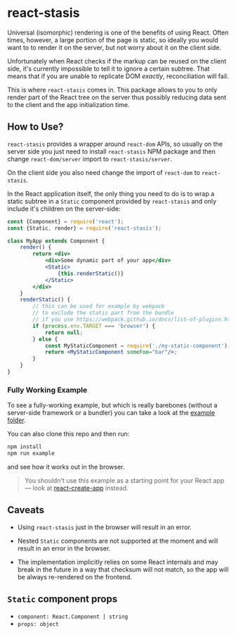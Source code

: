 # react-stasis

Universal (isomorphic) rendering is one of the benefits of using React. Often times, however, a large portion of the page is static, so ideally you would want to to render it on the server, but not worry about it on the client side.

Unfortunately when React checks if the markup can be reused on the client side, it's currently impossible to tell it to ignore a certain subtree. That means that if you are unable to replicate DOM *exactly*, reconciliation will fail.

This is where `react-stasis` comes in. This package allows to you to only render part of the React tree on the server thus possibly reducing data sent to the client and the app initialization time.

## How to Use?

`react-stasis` provides a wrapper around `react-dom` APIs, so usually on the server side you just need to install `react-stasis` NPM package and then change `react-dom/server` import to `react-stasis/server`.

On the client side you also need change the import of `react-dom` to `react-stasis`.

In the React application itself, the only thing you need to do is to wrap a static subtree in a `Static` component provided by `react-stasis` and only include it's children on the server-side:

```jsx
const {Component} = require('react');
const {Static, render} = require('react-stasis');

class MyApp extends Component {
    render() {
        return <div>
            <div>Some dynamic part of your app</div>
            <Static>
                {this.renderStatic()}
            </Static>
        </div>
    }
    renderStatic() {
        // this can be used for example by webpack
        // to exclude the statis part from the bundle
        // if you use https://webpack.github.io/docs/list-of-plugins.html#defineplugin
        if (process.env.TARGET === 'browser') {
            return null;
        } else {
            const MyStaticComponent = require('./my-static-component');
            return <MyStaticComponent someFoo="bar"/>;
        }
    }
}
```

### Fully Working Example

To see a fully-working example, but which is really barebones (without a server-side framework or a bundler) you can take a look at the [example folder](https://github.com/grassator/react-stasis/tree/master/example).

You can also clone this repo and then run:

```bash
npm install
npm run example
```

and see how it works out in the browser.

> You shouldn't use this example as a starting point for your React app — look at [react-create-app](https://github.com/facebookincubator/create-react-app) instead.

## Caveats

* Using `react-stasis` just in the browser will result in an error.

* Nested `Static` components are not supported at the moment and will result in an error in the browser. 

* The implementation implicitly relies on some React internals and may break in the future in a way that checksum will not match, so the app will be always re-rendered on the frontend.

## `Static` component props

* `component: React.Component | string`
* `props: object`